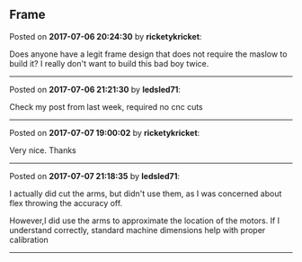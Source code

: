 ## Frame
Posted on **2017-07-06 20:24:30** by **ricketykricket**:

Does anyone have a legit frame design that does not require the maslow to build it?  I really don't want to build this bad boy twice.

---

Posted on **2017-07-06 21:21:30** by **ledsled71**:

Check my post from last week, required no cnc cuts

---

Posted on **2017-07-07 19:00:02** by **ricketykricket**:

Very nice.  Thanks

---

Posted on **2017-07-07 21:18:35** by **ledsled71**:

I actually did cut the arms, but didn't use them, as I was concerned about flex throwing the accuracy off.



However,I did use the arms to approximate the location of the motors.  If I understand correctly, standard machine dimensions help with proper calibration

---

